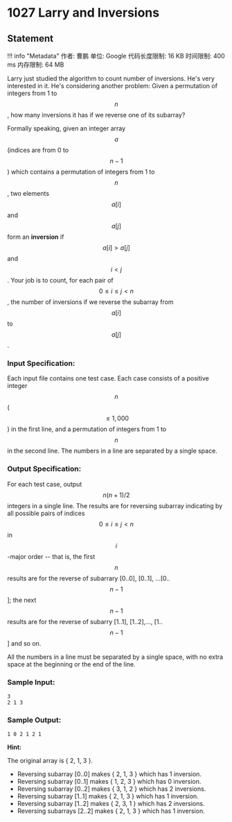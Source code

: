 
# 1027 Larry and Inversions

## Statement

!!! info "Metadata"
    作者: 曹鹏
    单位: Google
    代码长度限制: 16 KB
    时间限制: 400 ms
    内存限制: 64 MB

Larry just studied the algorithm to count number of inversions. He's very interested in it. He's considering another problem: Given a permutation of integers from 1 to $$n$$, how many inversions it has if we reverse one of its subarray?

Formally speaking, given an integer array $$a$$ (indices are from 0 to $$n-1$$) which contains a permutation of integers from 1 to $$n$$, two elements $$a[i]$$ and $$a[j]$$ form an **inversion** if $$a[i] > a[j]$$ and $$i < j$$.  Your job is to count, for each pair of $$0 \le i \le j < n$$, the number of inversions if we reverse the subarray from $$a[i]$$ to $$a[j]$$.

### Input Specification:

Each input file contains one test case. Each case consists of a positive integer $$n$$ ($$\le 1,000$$) in the first line, and a permutation of integers from 1 to $$n$$ in the second line.  The numbers in a line are separated by a single space.

### Output Specification:

For each test case, output $$n(n + 1) / 2$$ integers in a single line. The results are for reversing subarray indicating by all possible pairs of indices $$0 \le i \le j < n$$ in $$i$$-major order -- that is, the first $$n$$ results are for the reverse of subarrary [0..0], [0..1], ...[0..$$n - 1$$]; the next $$n - 1$$ results are for the reverse of subarry [1..1], [1..2],..., [1..$$n - 1$$] and so on.

All the numbers in a line must be separated by a single space, with no extra space at the beginning or the end of the line.

### Sample Input:
```plaintext
3
2 1 3
```

### Sample Output:
```plaintext
1 0 2 1 2 1
```

**Hint:**

The original array is { 2, 1, 3 }.

- Reversing subarray [0..0] makes { 2, 1, 3 } which has 1 inversion.
- Reversing subarray [0..1] makes { 1, 2, 3 } which has 0 inversion.
- Reversing subarray [0..2] makes { 3, 1, 2 } which has 2 inversions.
- Reversing subarray [1..1] makes { 2, 1, 3 } which has 1 inversion.
- Reversing subarray [1..2] makes { 2, 3, 1 } which has 2 inversions.
- Reversing subarrays [2..2] makes { 2, 1, 3 } which has 1 inversion.


